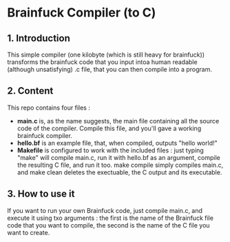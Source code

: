 # Brainfuck Compiler (to C)
## 1. Introduction

This simple compiler (one kilobyte (which is still heavy for brainfuck)) transforms the brainfuck code that you input intoa human readable (although unsatisfying) .c file, that you can then compile into a program.

## 2. Content
This repo contains four  files : 
- **main.c** is, as the name suggests, the main file containing all the source code of the compiler. Compile this file, and you'll gave a working brainfuck compiler.
- **hello.bf** is an example file, that, when compiled, outputs "hello world!"
- **Makefile** is configured to work with the included files : just typing "make" will compile main.c, run it with hello.bf as an argument, compile the resulting C file, and run it too. make compile simply compiles main.c, and make clean deletes the exectuable, the C output and its executable.

## 3. How to use it
If you want to run your own Brainfuck code, just compile main.c, and execute it using txo arguments : the first is the name of the Brainfuck file code that you want to compile, the second is the name of the C file you want to create.